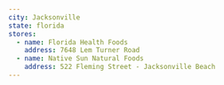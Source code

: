 ```yaml
---
city: Jacksonville
state: florida
stores:
  - name: Florida Health Foods
    address: 7648 Lem Turner Road
  - name: Native Sun Natural Foods
    address: 522 Fleming Street - Jacksonville Beach
---
```


